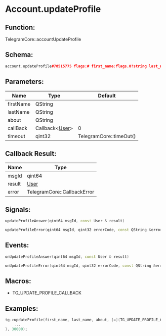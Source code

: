 # Account.updateProfile

## Function:

TelegramCore::accountUpdateProfile

## Schema:

```c++
account.updateProfile#78515775 flags:# first_name:flags.0?string last_name:flags.1?string about:flags.2?string = User;
```
## Parameters:

|Name|Type|Default|
|----|----|-------|
|firstName|QString||
|lastName|QString||
|about|QString||
|callBack|Callback&lt;[User](../../types/user.md)&gt;|0|
|timeout|qint32|TelegramCore::timeOut()|

## Callback Result:

|Name|Type|
|----|----|
|msgId|qint64|
|result|[User](../../types/user.md)|
|error|TelegramCore::CallbackError|

## Signals:

```c++
updateProfileAnswer(qint64 msgId, const User & result)
```
```c++
updateProfileError(qint64 msgId, qint32 errorCode, const QString &errorText)
```

## Events:

```c++
onUpdateProfileAnswer(qint64 msgId, const User & result)
```
```c++
onUpdateProfileError(qint64 msgId, qint32 errorCode, const QString &errorText)
```

## Macros:

* TG_UPDATE_PROFILE_CALLBACK

## Examples:

```c++
tg->updateProfile(first_name, last_name, about, [=](TG_UPDATE_PROFILE_CALLBACK){
    ...
}, 30000);
```
